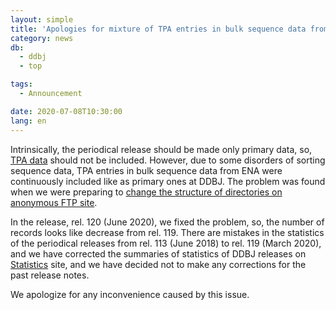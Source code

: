 ```yaml
---
layout: simple
title: 'Apologies for mixture of TPA entries in bulk sequence data from ENA'
category: news
db:
  - ddbj
  - top

tags:
  - Announcement

date: 2020-07-08T10:30:00
lang: en
---
```


<p>Intrinsically, the periodical release should be made only primary data, so, <a href="/ddbj/tpa-e.html">TPA data</a> should not be included. However, due to some disorders of sorting sequence data, TPA entries in bulk sequence data from ENA were continuously included like as primary ones at DDBJ. The problem was found when we were preparing to <a href="/news/en/200319-e.html">change the structure of directories on anonymous FTP site</a>.</p>

<p>In the release, rel. 120 (June 2020), we fixed the problem, so, the number of records looks like decrease from rel. 119. There are mistakes in the statistics of the periodical releases from rel. 113 (June 2018) to rel. 119 (March 2020), and we have corrected the summaries of statistics of DDBJ releases on <a href="/statistics/ddbj-release-e.html#total_data">Statistics</a> site, and we have decided not to make any corrections for the past release notes.</p>

<p>We apologize for any inconvenience caused by this issue.</p>

